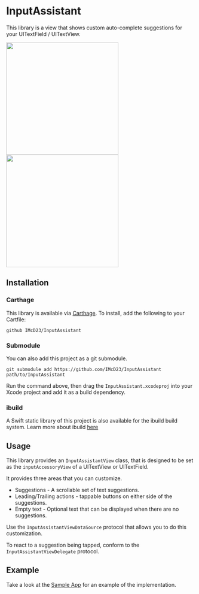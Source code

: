# InputAssistant

This library is a view that shows custom auto-complete suggestions for your UITextField / UITextView.

<img src="Resources/Keyboard.png" height="300"> <img src="Resources/Keyboard_iPad.png" height="300">

## Installation

### Carthage
This library is available via [Carthage](https://github.com/Carthage/Carthage). To install, add the following to your Cartfile:
```
github IMcD23/InputAssistant
```
### Submodule
You can also add this project as a git submodule.
```
git submodule add https://github.com/IMcD23/InputAssistant path/to/InputAssistant
```
Run the command above, then drag the `InputAssistant.xcodeproj` into your Xcode project and add it as a build dependency.

### ibuild
A Swift static library of this project is also available for the ibuild build system. Learn more about ibuild [here](https://github.com/IMcD23/ibuild)

## Usage
This library provides an `InputAssistantView` class, that is designed to be set as the `inputAccessoryView` of a UITextView or UITextField.

It provides three areas that you can customize.
- Suggestions - A scrollable set of text suggestions.
- Leading/Trailing actions - tappable buttons on either side of the suggestions.
- Empty text - Optional text that can be displayed when there are no suggestions.

Use the `InputAssistantViewDataSource` protocol that allows you to do this customization.

To react to a suggestion being tapped, conform to the `InputAssistantViewDelegate` protocol.

## Example
Take a look at the [Sample App](Sample) for an example of the implementation.

